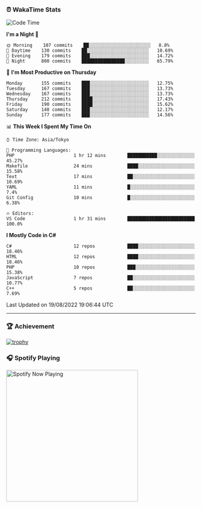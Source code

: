 ### ⏰ WakaTime Stats


<!--START_SECTION:waka-->
![Code Time](http://img.shields.io/badge/Code%20Time-486%20hrs%2014%20mins-blue)

**I'm a Night 🦉** 

```text
🌞 Morning    107 commits    ██░░░░░░░░░░░░░░░░░░░░░░░   8.8% 
🌆 Daytime    130 commits    ██░░░░░░░░░░░░░░░░░░░░░░░   10.69% 
🌃 Evening    179 commits    ███░░░░░░░░░░░░░░░░░░░░░░   14.72% 
🌙 Night      800 commits    ████████████████░░░░░░░░░   65.79%

```
📅 **I'm Most Productive on Thursday** 

```text
Monday       155 commits    ███░░░░░░░░░░░░░░░░░░░░░░   12.75% 
Tuesday      167 commits    ███░░░░░░░░░░░░░░░░░░░░░░   13.73% 
Wednesday    167 commits    ███░░░░░░░░░░░░░░░░░░░░░░   13.73% 
Thursday     212 commits    ████░░░░░░░░░░░░░░░░░░░░░   17.43% 
Friday       190 commits    ████░░░░░░░░░░░░░░░░░░░░░   15.62% 
Saturday     148 commits    ███░░░░░░░░░░░░░░░░░░░░░░   12.17% 
Sunday       177 commits    ███░░░░░░░░░░░░░░░░░░░░░░   14.56%

```


📊 **This Week I Spent My Time On** 

```text
⌚︎ Time Zone: Asia/Tokyo

💬 Programming Languages: 
PHP                      1 hr 12 mins        ███████████░░░░░░░░░░░░░░   45.27% 
Makefile                 24 mins             ████░░░░░░░░░░░░░░░░░░░░░   15.58% 
Text                     17 mins             ██░░░░░░░░░░░░░░░░░░░░░░░   10.69% 
YAML                     11 mins             █░░░░░░░░░░░░░░░░░░░░░░░░   7.4% 
Git Config               10 mins             █░░░░░░░░░░░░░░░░░░░░░░░░   6.38%

🔥 Editors: 
VS Code                  1 hr 31 mins        █████████████████████████   100.0%

```

**I Mostly Code in C#** 

```text
C#                       12 repos            ████░░░░░░░░░░░░░░░░░░░░░   18.46% 
HTML                     12 repos            ████░░░░░░░░░░░░░░░░░░░░░   18.46% 
PHP                      10 repos            ███░░░░░░░░░░░░░░░░░░░░░░   15.38% 
JavaScript               7 repos             ██░░░░░░░░░░░░░░░░░░░░░░░   10.77% 
C++                      5 repos             ██░░░░░░░░░░░░░░░░░░░░░░░   7.69%

```



 Last Updated on 19/08/2022 19:06:44 UTC
<!--END_SECTION:waka-->

---

### 🏆 Achievement

[![trophy](https://github-profile-trophy.vercel.app/?username=Slime-hatena&theme=flat&no-bg=true&no-frame=true&column=8)](https://github.com/ryo-ma/github-profile-trophy)

### 🎧 Spotify Playing

[<img src="https://spotify-now-playing-slime-hatena.vercel.app/api/spotify-playing" alt="Spotify Now Playing" width="350" />](https://open.spotify.com/user/slime_hatena)

<!--
**Slime-hatena/Slime-hatena** is a ✨ _special_ ✨ repository because its `README.md` (this file) appears on your GitHub profile.

Here are some ideas to get you started:

- 🔭 I’m currently working on ...
- 🌱 I’m currently learning ...
- 👯 I’m looking to collaborate on ...
- 🤔 I’m looking for help with ...
- 💬 Ask me about ...
- 📫 How to reach me: ...
- 😄 Pronouns: ...
- ⚡ Fun fact: ...
-->
